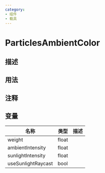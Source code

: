 ```yaml
---
category: 
- 组件
- 载具
---
```

# ParticlesAmbientColor
## 描述

## 用法

## 注释

## 变量
| 名称 | 类型 | 描述 |
| ----------- | ----------- | ----------- |
| weight  | float |  |  
| ambientIntensity  | float |  |  
| sunlightIntensity  | float |  |  
| useSunlightRaycast  | bool |  |  
